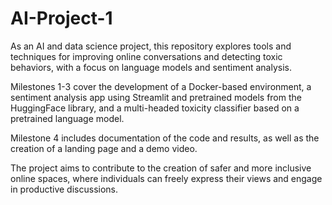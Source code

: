 # AI-Project-1
As an AI and data science project, this repository explores tools and techniques for improving online conversations and detecting toxic behaviors, with a focus on language models and sentiment analysis.

Milestones 1-3 cover the development of a Docker-based environment, a sentiment analysis app using Streamlit and pretrained models from the HuggingFace library, and a multi-headed toxicity classifier based on a pretrained language model.

Milestone 4 includes documentation of the code and results, as well as the creation of a landing page and a demo video.

The project aims to contribute to the creation of safer and more inclusive online spaces, where individuals can freely express their views and engage in productive discussions. 
